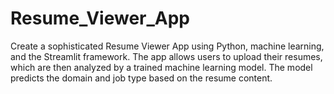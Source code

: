 # Resume_Viewer_App
Create a sophisticated Resume Viewer App using Python, machine learning, and the Streamlit framework. The app allows users to upload their resumes, which are then analyzed by a trained machine learning model. The model predicts the domain and job type based on the resume content.
